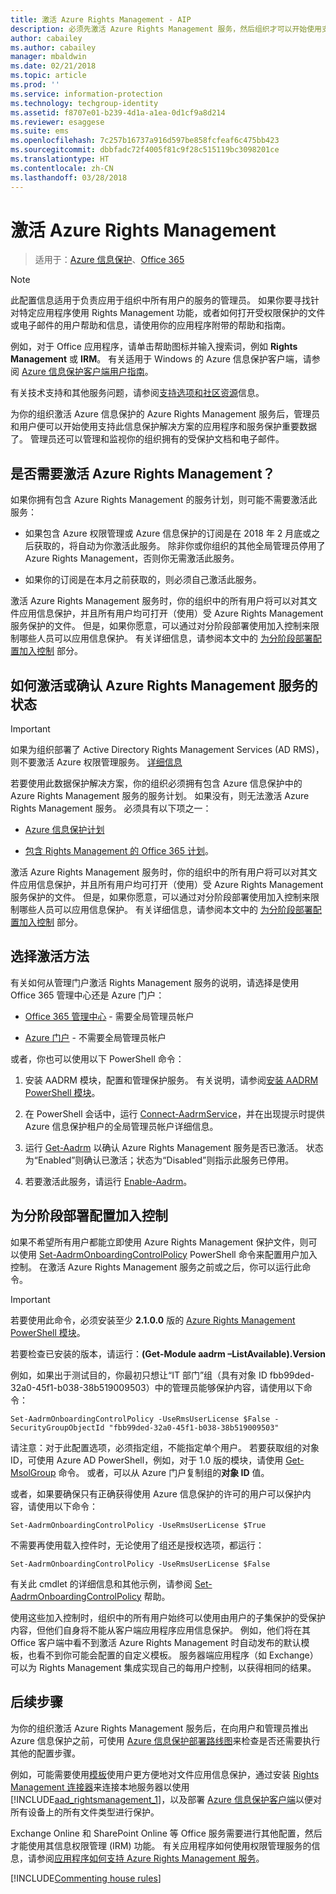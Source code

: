 ```yaml
---
title: 激活 Azure Rights Management - AIP
description: 必须先激活 Azure Rights Management 服务，然后组织才可以开始使用支持此信息保护解决方案的应用程序和服务来保护文档和电子邮件。
author: cabailey
ms.author: cabailey
manager: mbaldwin
ms.date: 02/21/2018
ms.topic: article
ms.prod: ''
ms.service: information-protection
ms.technology: techgroup-identity
ms.assetid: f8707e01-b239-4d1a-a1ea-0d1cf9a8d214
ms.reviewer: esaggese
ms.suite: ems
ms.openlocfilehash: 7c257b16737a916d597be858fcfeaf6c475bb423
ms.sourcegitcommit: dbbfadc72f4005f81c9f28c515119bc3098201ce
ms.translationtype: HT
ms.contentlocale: zh-CN
ms.lasthandoff: 03/28/2018
---
```

# <a name="activating-azure-rights-management"></a>激活 Azure Rights Management

>适用于：[Azure 信息保护](https://azure.microsoft.com/pricing/details/information-protection)、[Office 365](http://download.microsoft.com/download/E/C/F/ECF42E71-4EC0-48FF-AA00-577AC14D5B5C/Azure_Information_Protection_licensing_datasheet_EN-US.pdf)

> [!NOTE]
> 此配置信息适用于负责应用于组织中所有用户的服务的管理员。 如果你要寻找针对特定应用程序使用 Rights Management 功能，或者如何打开受权限保护的文件或电子邮件的用户帮助和信息，请使用你的应用程序附带的帮助和指南。
>
> 例如，对于 Office 应用程序，请单击帮助图标并输入搜索词，例如 **Rights Management** 或 **IRM**。 有关适用于 Windows 的 Azure 信息保护客户端，请参阅 [Azure 信息保护客户端用户指南](../rms-client/client-user-guide.md)。
>
> 有关技术支持和其他服务问题，请参阅[支持选项和社区资源](../get-started/information-support.md#support-options-and-community-resources)信息。

为你的组织激活 Azure 信息保护的 Azure Rights Management 服务后，管理员和用户便可以开始使用支持此信息保护解决方案的应用程序和服务保护重要数据了。 管理员还可以管理和监视你的组织拥有的受保护文档和电子邮件。 


## <a name="do-you-need-to-activate-azure-rights-management"></a>是否需要激活 Azure Rights Management？

如果你拥有包含 Azure Rights Management 的服务计划，则可能不需要激活此服务：

- 如果包含 Azure 权限管理或 Azure 信息保护的订阅是在 2018 年 2 月底或之后获取的，将自动为你激活此服务。 除非你或你组织的其他全局管理员停用了 Azure Rights Management，否则你无需激活此服务。

- 如果你的订阅是在本月之前获取的，则必须自己激活此服务。 

激活 Azure Rights Management 服务时，你的组织中的所有用户将可以对其文件应用信息保护，并且所有用户均可打开（使用）受 Azure Rights Management 服务保护的文件。 但是，如果你愿意，可以通过对分阶段部署使用加入控制来限制哪些人员可以应用信息保护。 有关详细信息，请参阅本文中的 [为分阶段部署配置加入控制](#configuring-onboarding-controls-for-a-phased-deployment) 部分。

## <a name="how-to-activate-or-confirm-the-status-of-the-azure-rights-management-service"></a>如何激活或确认 Azure Rights Management 服务的状态 

> [!IMPORTANT]
> 如果为组织部署了 Active Directory Rights Management Services (AD RMS)，则不要激活 Azure 权限管理服务。 [详细信息](prepare-environment-adrms.md)

若要使用此数据保护解决方案，你的组织必须拥有包含 Azure 信息保护中的 Azure Rights Management 服务的服务计划。 如果没有，则无法激活 Azure Rights Management 服务。 必须具有以下项之一：

- [Azure 信息保护计划](https://www.microsoft.com/cloud-platform/azure-information-protection-pricing) 

- [包含 Rights Management 的 Office 365 计划](http://download.microsoft.com/download/E/C/F/ECF42E71-4EC0-48FF-AA00-577AC14D5B5C/Azure_Information_Protection_licensing_datasheet_EN-US.pdf)。

激活 Azure Rights Management 服务时，你的组织中的所有用户将可以对其文件应用信息保护，并且所有用户均可打开（使用）受 Azure Rights Management 服务保护的文件。 但是，如果你愿意，可以通过对分阶段部署使用加入控制来限制哪些人员可以应用信息保护。 有关详细信息，请参阅本文中的 [为分阶段部署配置加入控制](#configuring-onboarding-controls-for-a-phased-deployment) 部分。

## <a name="choosing-your-activation-method"></a>选择激活方法

有关如何从管理门户激活 Rights Management 服务的说明，请选择是使用 Office 365 管理中心还是 Azure 门户：

- [Office 365 管理中心](activate-office365.md) - 需要全局管理员帐户

- [Azure 门户](activate-azure.md) - 不需要全局管理员帐户

或者，你也可以使用以下 PowerShell 命令：

1. 安装 AADRM 模块，配置和管理保护服务。 有关说明，请参阅[安装 AADRM PowerShell 模块](../deploy-use/install-powershell.md)。

2. 在 PowerShell 会话中，运行 [Connect-AadrmService](/powershell/module/aadrm/connect-aadrmservice)，并在出现提示时提供 Azure 信息保护租户的全局管理员帐户详细信息。

3. 运行 [Get-Aadrm](/powershell/aadrm/vlatest/get-aadrm) 以确认 Azure Rights Management 服务是否已激活。 状态为“Enabled”则确认已激活；状态为“Disabled”则指示此服务已停用。

4. 若要激活此服务，请运行 [Enable-Aadrm](/powershell/aadrm/vlatest/enable-aadrm)。

## <a name="configuring-onboarding-controls-for-a-phased-deployment"></a>为分阶段部署配置加入控制
如果不希望所有用户都能立即使用 Azure Rights Management 保护文件，则可以使用 [Set-AadrmOnboardingControlPolicy](/powershell/module/aadrm/set-aadrmonboardingcontrolpolicy) PowerShell 命令来配置用户加入控制。 在激活 Azure Rights Management 服务之前或之后，你可以运行此命令。

> [!IMPORTANT]
> 若要使用此命令，必须安装至少 **2.1.0.0** 版的 [Azure Rights Management PowerShell 模块](https://go.microsoft.com/fwlink/?LinkId=257721)。
>
> 若要检查已安装的版本，请运行：**(Get-Module aadrm –ListAvailable).Version**

例如，如果出于测试目的，你最初只想让“IT 部门”组（具有对象 ID fbb99ded-32a0-45f1-b038-38b519009503）中的管理员能够保护内容，请使用以下命令：

```
Set-AadrmOnboardingControlPolicy -UseRmsUserLicense $False -SecurityGroupObjectId "fbb99ded-32a0-45f1-b038-38b519009503"
```

请注意：对于此配置选项，必须指定组，不能指定单个用户。 若要获取组的对象 ID，可使用 Azure AD PowerShell，例如，对于 1.0 版的模块，请使用 [Get-MsolGroup](/powershell/msonline/v1/get-msolgroup) 命令。 或者，可以从 Azure 门户复制组的**对象 ID** 值。

或者，如果要确保只有正确获得使用 Azure 信息保护的许可的用户可以保护内容，请使用以下命令：

```
Set-AadrmOnboardingControlPolicy -UseRmsUserLicense $True
```

不需要再使用载入控件时，无论使用了组还是授权选项，都运行：

```
Set-AadrmOnboardingControlPolicy -UseRmsUserLicense $False
```

有关此 cmdlet 的详细信息和其他示例，请参阅 [Set-AadrmOnboardingControlPolicy](/powershell/aadrm/vlatest/set-aadrmonboardingcontrolpolicy) 帮助。

使用这些加入控制时，组织中的所有用户始终可以使用由用户的子集保护的受保护内容，但他们自身将不能从客户端应用程序应用信息保护。 例如，他们将在其 Office 客户端中看不到激活 Azure Rights Management 时自动发布的默认模板，也看不到你可能会配置的自定义模板。  服务器端应用程序（如 Exchange）可以为 Rights Management 集成实现自己的每用户控制，以获得相同的结果。


## <a name="next-steps"></a>后续步骤
为你的组织激活 Azure Rights Management 服务后，在向用户和管理员推出 Azure 信息保护之前，可使用 [Azure 信息保护部署路线图](../plan-design/deployment-roadmap.md)来检查是否还需要执行其他的配置步骤。 

例如，可能需要使用[模板](configure-policy-templates.md)使用户更方便地对文件应用信息保护，通过安装 [Rights Management 连接器](deploy-rms-connector.md)来连接本地服务器以使用 [!INCLUDE[aad_rightsmanagement_1](../includes/aad_rightsmanagement_1_md.md)]，以及部署 [Azure 信息保护客户端](../rms-client/aip-client.md)以便对所有设备上的所有文件类型进行保护。 

Exchange Online 和 SharePoint Online 等 Office 服务需要进行其他配置，然后才能使用其信息权限管理 (IRM) 功能。 有关应用程序如何使用权限管理服务的信息，请参阅[应用程序如何支持 Azure Rights Management 服务](../understand-explore/applications-support.md)。


[!INCLUDE[Commenting house rules](../includes/houserules.md)]
